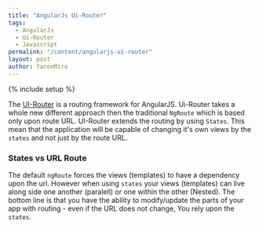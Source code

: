 ```yaml
---
title: "AngularJs Ui-Router"
tags:
  - AngularJs
  - Ui-Router
  - Javascript
permalink: "/content/angularjs-ui-router"
layout: post
author: YaronMiro
---
```

{% include setup %}

The [UI-Router](http://angular-ui.github.io/) is a routing framework for AngularJS. Ui-Router takes a whole new different approach then the traditional ```NgRoute``` which is based only upon route URL. UI-Router extends the routing by using ```States```.
This mean that the application will be capable of changing it's own views by the ```states``` and not just by the route URL.

<!-- more -->

### States vs URL Route

The default ```ngRoute``` forces the views (templates) to have a dependency upon the url. However when using ```states``` your views (templates) can live along side one another (paralell) or one within the other (Nested).
The bottom line is that you have the ability to modify/update the parts of your app with routing - even if the URL does not change, You rely upon the ```states```.
